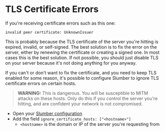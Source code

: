 # TLS Certificate Errors

If you're receiving certificate errors such as this one:

```
invalid peer certificate: UnknownIssuer
```

This is probably because the TLS certificate of the server you're hitting is expired, invalid, or self-signed. The best solution is to fix the error on the server, either by renewing the certificate or creating a signed one. In most cases this is the best solution. If not possible, you should just disable TLS on your server because it's not doing anything for you anyway.

If you can't or don't want to fix the certificate, and you need to keep TLS enabled for some reason, it's possible to configure Slumber to ignore TLS certificate errors on certain hosts.

> **WARNING:** This is dangerous. You will be susceptible to MITM attacks on these hosts. Only do this if you control the server you're hitting, and are confident your network is not compromised.

- Open your [Slumber configuration](../api/configuration.md)
- Add the field `ignore_certificate_hosts: ["<hostname>"]`
  - `<hostname>` is the domain or IP of the server you're requesting from
